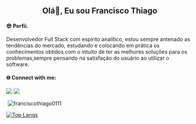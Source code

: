 
<h2 align="center">Olá👋, Eu sou Francisco Thiago</h2>

<h4 align="left">😎 Perfii.</h4>

  <p>Desenvolvedor Full Stack com espírito analítico, estou sempre antenado as tendências do mercado, estudando e colocando em prática os conhecimentos obtidos com
o intuito de ter as melhores soluções para os problemas,sempre pensando na satisfação do usuário ao utilizar o software.</p>  

<h4 align="left">🌐 Connect with me:</h4>

<a href = "mailto:franciscothiago0111@gmail.com"><img src="https://img.shields.io/badge/Gmail-D14836?style=for-the-badge&logo=gmail&logoColor=white" target="_blank"></a>
<a href="https://www.linkedin.com/in/franciscothiago/" target="_blank"><img src="https://img.shields.io/badge/-LinkedIn-%230077B5?style=for-the-badge&logo=linkedin&logoColor=white" target="_blank"></a>   
</div>


<p>&nbsp;<img align="justify" src="https://github-readme-stats.vercel.app/api?username=franciscothiago0111&show_icons=true&locale=en" alt="franciscothiago0111" /></p>

[![Top Langs](https://github-readme-stats.vercel.app/api/top-langs/?username=franciscothiago0111&layout=compact)](https://github.com/anuraghazra/github-readme-stats)
